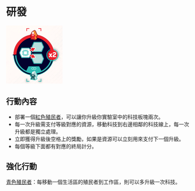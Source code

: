 # 研發

![](<../../../../../.gitbook/assets/image (8).png>)

## 行動內容

* 部署一個[紅色殖民者](../obtain-blueprint/red-colonist.md)，可以讓你升級你實驗室中的科技板塊兩次。
* 每一次升級需支付等級對應的資源，移動科技到右邊相鄰的科技線上，每一次升級都是獨立處理。
* 立即獲得升級後空格上的獎勵，如果是資源可以立刻用來支付下一個升級。
* 每個等級下面都有對應的終局計分。

## 強化行動

[青色殖民者](../obtain-blueprint/teal-colonist.md)：每移動一個生活區的殖民者到工作區，則可以多升級一次科技。
